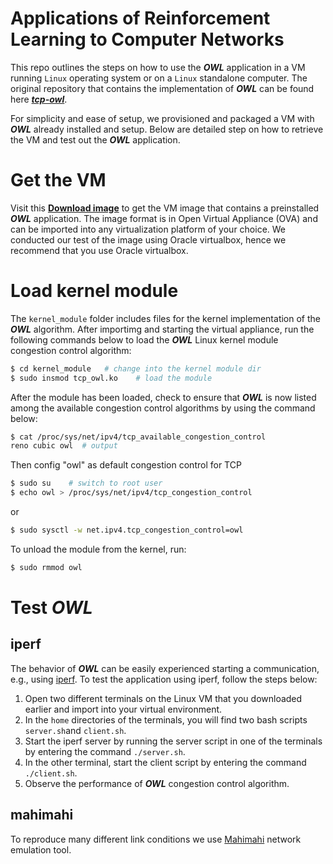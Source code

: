# Applications of Reinforcement Learning to Computer Networks
This repo outlines the steps on how to use the _**OWL**_ application in a VM running ```Linux``` operating system or on a ```Linux``` standalone computer. The original repository that contains the implementation of  _**OWL**_ can be found here _**[tcp-owl](https://github.com/alessiosac/tcp-owl)**_.

For simplicity and ease of setup, we provisioned and packaged a VM with _**OWL**_ already installed and setup. Below are detailed step on how to retrieve the VM and test out the _**OWL**_ application.

# Get the VM
Visit this **[Download image](https://google.com)** to get the VM image that contains a preinstalled _**OWL**_ application. The image format is in Open Virtual Appliance (OVA) and can be imported into any virtualization platform of your choice. We conducted our test of the image using Oracle virtualbox, hence we recommend that you use Oracle virtualbox.

# Load kernel module

The `kernel_module` folder includes files for the kernel implementation of the _**OWL**_ algorithm.
After importimg and starting the virtual appliance, run the following commands below to load the _**OWL**_ Linux kernel module congestion control algorithm:

```bash
$ cd kernel_module   # change into the kernel module dir
$ sudo insmod tcp_owl.ko    # load the module
```

After the module has been loaded, check to ensure that _**OWL**_ is now listed among the available congestion control algorithms by using the command below:  

```bash
$ cat /proc/sys/net/ipv4/tcp_available_congestion_control
reno cubic owl  # output
```

Then config "owl" as default congestion control for TCP
```bash
$ sudo su    # switch to root user
$ echo owl > /proc/sys/net/ipv4/tcp_congestion_control
```

or
```bash
$ sudo sysctl -w net.ipv4.tcp_congestion_control=owl
```

To unload the module from the kernel, run:
```bash
$ sudo rmmod owl
```

# Test _**OWL**_

## iperf
The behavior of _**OWL**_ can be easily experienced starting a communication, e.g., using [iperf](https://iperf.fr/iperf-download.php). To test the application using iperf, follow the steps below:  

1. Open two different terminals on the Linux VM that you downloaded earlier and import into your virtual environment.  
2. In the ```home``` directories of the terminals, you will find two bash scripts ```server.sh```and ```client.sh```.
3. Start the iperf server by running the server script in one of the terminals by entering the command ```./server.sh```.
4. In the other terminal, start the client script by entering the command ```./client.sh```.
5. Observe the performance of _**OWL**_ congestion control algorithm.

## mahimahi
To reproduce many different link conditions we use [Mahimahi](http://mahimahi.mit.edu/) network emulation tool.

